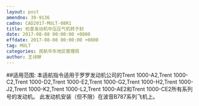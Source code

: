 ```yaml
---
layout: post
amendno: 39-9136
cadno: CAD2017-MULT-08R1
title: 检查发动机中压压气机转子封
date: 2017-08-08 00:00:00 +0800
effdate: 2017-08-08 00:00:00 +0800
tag: MULT
categories: 民航华东地区管理局
author: 王诗婷
---
```


##适用范围:
本适航指令适用于罗罗发动机公司的Trent 1000-A2,Trent 1000-C2,Trent 1000-D2,Trent 1000-E2,Trent 1000-G2,Trent 1000-H2,Trent 1000-J2,Trent 1000-K2,Trent 1000-L2,Trent 1000-AE2和Trent 1000-CE2所有系列号的发动机。
此发动机安装（但不限）在波音B787系列飞机上。

